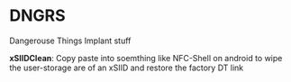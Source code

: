# DNGRS

Dangerouse Things Implant stuff

**xSIIDClean**: Copy paste into soemthing like NFC-Shell on android to wipe the user-storage are of an xSIID and restore the factory DT link
